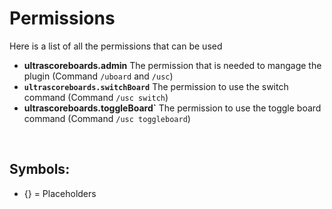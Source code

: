 # Permissions
Here is a list of all the permissions that can be used
<br>

* **ultrascoreboards.admin** The permission that is needed to mangage the plugin
  (Command ``/uboard`` and ``/usc``)
* **``ultrascoreboards.switchBoard``** The permission to use the switch command
  (Command ``/usc switch``)
* **ultrascoreboards.toggleBoard`** The permission to use the toggle board command
  (Command ``/usc toggleboard``)

<br> <!--- <<<< THIS ONE ONLY ON THE LAST COMMAND-->

## Symbols:
 - {} = Placeholders
